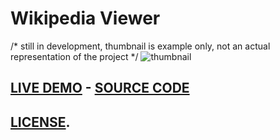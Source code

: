 # **Wikipedia Viewer**
/* still in development, thumbnail is example only, not an actual representation of the project */
![thumbnail](https://user-images.githubusercontent.com/30268174/28666034-58a6292e-72f8-11e7-8734-4087e5f10101.png)
## [LIVE DEMO](https://codepen.io/liljimbos/pen/GvogyR)    -     [SOURCE CODE](https://codepen.io/liljimbos/full/GvogyR)
## [LICENSE](https://github.com/chrisjim316/Wikipedia-Viewer/blob/master/LICENSE).




